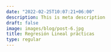 ```yaml
---
date: "2022-02-25T10:07:21+06:00"
description: This is meta description
draft: false
image: images/blog/post-6.jpg
title: Regresión Lineal prácticas 
type: regular
---
```


